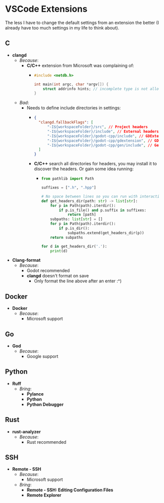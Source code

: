 # VSCode Extensions
The less I have to change the default settings from an extension the better (I already have too much settings in my life to think about).

## C
- **clangd**
  - *Because*:
    - **C/C++** extension from Microsoft was complaining of:
      - ```C
        #include <netdb.h>
        
        int main(int argc, char *argv[]) {
            struct addrinfo hints; // incomplete type is not allowed C/C++(70)
        }
        ```
  - *Bad*:
    - Needs to define include directories in settings:
      - ```json
        {
          "clangd.fallbackFlags": [
              "-I${workspaceFolder}/src", // Project headers
              "-I${workspaceFolder}/include", // External headers
              "-I${workspaceFolder}/godot-cpp/include", // GDExtension headers
              "-I${workspaceFolder}/godot-cpp/gdextension", // GDExtension interface header
              "-I${workspaceFolder}/godot-cpp/gen/include", // Generated headers
          ]
        }
        ```
      - **C/C++** search all directories for headers, you may install it to discover the headers. Or gain some idea running:
        - ```python
          from pathlib import Path
  
          suffixes = [".h", ".hpp"]

          # No space between lines so you can run with interactive Python
          def get_headers_dir(path: str) -> list[str]:
              for p in Path(path).iterdir():
                  if p.is_file() and p.suffix in suffixes:
                      return [path]
              subpaths: list[str] = []
              for p in Path(path).iterdir():
                  if p.is_dir():
                      subpaths.extend(get_headers_dir(p))
              return subpaths
          
          for d in get_headers_dir('.'):
              print(d)
          ```
- **Clang-format**
  - *Because*:
    - Godot recommended
    - **clangd** doesn't format on save
      - Only format the line above after an enter :^)

## Docker
- **Docker**
  - *Because*:
    - Microsoft support

## Go
- **God**
  - *Because*:
    - Google support

## Python
- **Ruff**
  - *Bring*:
    - **Pylance**
    - **Python**
    - **Python Debugger**

## Rust
- **rust-analyzer**
  - *Because*:
    - Rust recommended

## SSH
- **Remote - SSH**
  - *Because*:
    - Microsoft support
  - *Bring*:
    - **Remote - SSH: Editing Configuration Files**
    - **Remote Explorer**
